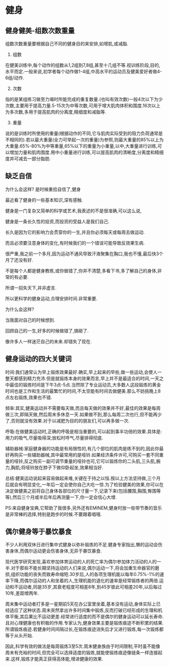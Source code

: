 # 健身

## 健身健美-组数次数重量

组数次数重量要根据自己不同的健身目的来安排,如增肌,或减脂.

1. 组数

在健美训练中,每个动作的组数从1,2组到7,8组,甚至十几组不等.视训练阶段,目的,水平而定.一般来说,初学者每个动作做1-4组,中高水平的运动员及健美爱好者做4-6组/动作.

2. 次数

指的是某组练习做至力竭时所能完成的重复数量.(也叫有效次数)一般4次以下为少次数,主要用于提高力量.5-15次为中等次数,可用于增大肌肉体积和围度.16次以上为多次数,多用于提高肌肉的分离度,精细度和减脂等.

3. 重量

说的是训练时所使用的重量(根据动作的不同,它与肌肉实际受到的阻力负荷通常是不相同的).若以最大重量(全力可举起一次的重量)为参照,则最大重量的85%以上为大重量.65%-80%为中等重量,65%以下的重量为小重量,以中,大重量进行训练,可以增加力量和肌肉围度.用中小重量进行训练,可以提高肌肉的清晰度,分离度和精细度并可减去一部分脂肪.



## 缺乏自信

为什么会这样? 是时候重拾自信了,健身

最近看了健身的一些基本知识,深有感触.

健身是一门复杂又简单的科学或艺术,我表述的不是很准确,可以这么说,

健身是一条长久性的投资,而投资的受益人是我们自己.

长久是因为它的影响力会贯穿你的一生,并且你必须每天或每周去做运动.

而且必须要注意身体的变化,有时候我们的一个错误可能导致反效果生病.

很严重,我之前一个多月,因为运动不通风导致汗液聚集在胸口,我也不懂,最后快3个月了还没有好.

不是每个人都是健身教练,或你做错了,你并不清楚,多看下书,多了解自己的身体,非常的有必要.

所谓一招失天下,并非虚言.

所以更科学的健身运动,合理安排时间.非常重要.

为什么会这样?

当我面对自己的时候想到.

回顾自己的一生,好多的时候做错了,搞砸了.

像许多人一样迷茫自己的未来.却错失了现在.



## 健身运动的四大关键词

时间:我们通常认为早上锻炼效果最好.确实,早上起来的早些,做一些运动,会使人一整天都感到精力充沛.但是就锻炼本身的效果而言,早上并不是最适合的时间,一天之中最佳的锻炼时间是下午3点-5点.当然除了专业运动员,大多数人这段锻炼的黄金时间也是工作和生活的最繁忙的时间,不太空能有时间去做健美.那么不妨挑晚上8点左右锻炼,效果也不错.

频率:其实,健美运动并不需要每天做,而且每天做的效果并不好,最佳的效果是每周做三次,即隔天做,然后周末多休息一天.如果做不到,那么每周二次也行,但不能再少了,否则就没有效果.对于以减肥为目的的朋友们,可以再多做一次.

呼吸:在做健美运动时,正确的呼吸是相当重要的,可以起到事半功倍的效果.具体是:用力的吸气,尽量吸得深;放松时呼气,尽量排得彻底.

辅助器械:家庭健身器的功能是有局限性的,有几个部位的肌肉是练不到的,因此你最好再购买一些辅助器械,其中最常用的是哑铃.如果经济条件许可,可购买一套不同重量的哑铃,反之购买一副可调节重量的哑铃也可,它可以锻炼你的二头肌,三头肌,腕力,胸肌;将哑铃放在脖子下做仰卧起坐,效果相当好.

总结:健美运动说起来容易做起来难,关键在于持之以恒.按以上方法坚持做,三个月后就会有明显变化,一年后一定会使你自己大吃一惊.为了检验健美的效果,你可以在决定做健美之前将自己身体各部位的尺寸量一下,记录下来(包括腰围,胸围,臀围等等),然后三个月或半后年后再测量一下,你一定会信心大增.

PS:来自健身宝典,它帮助了我很多,另外还有EMINEM,健身时放一些带节奏的音乐是非常棒的选择,特别是跑步的时候.不要跟着唱哦.

## 偶尔健身等于暴饮暴食

不少人利用双休日进行集中式健身以弥补锻炼的不足.健身专家指出,懒的运动会伤害身体,而偶尔运动更会伤害身体,无异于暴饮暴食.

现代医学研究发现,喜欢参加体育运动的人的死亡率为偶尔参加体力活动的人的一半.对于那些不能长期坚持运动的人们来说,偶尔运动一下,将会加重生命器官的磨损,组织功能的丧失而致寿命缩短.30岁后,人的各项生理机能以每年0.75%-1%的速率下降,而偶尔运动的人和坐着的人,生理机能的退化的速率是经常锻炼者的两倍.运动和不运动者,同是35岁,其衰老程度可相差8年,到45岁彼此可相差20年,以后每过10年,差距增两年.

周末集中运动者打多是一星期前5天在办公室里坐着,基本没有运动,身体实际上已经适应了这种状态.周末突然拿出许多时间集中锻炼,反而打破已经形成的生理和机体平衡,其后果比不运动更差.经常进行适度的而不是偶尔的健身运动可以延长寿命.且对心理健康也有积极的作用.专家认为,健身效果主要是锻炼痕迹不断积累的结果.所谓锻炼痕迹.若健身时间间隔过长,在锻炼痕迹消失后才又进行锻炼,每一次锻炼都等于从头开始.

因此,科学有效的做法是每周锻炼3至5次.周末健身族由于时间限制,平时虽不能像周末有充裕的时间,但完全可以选择适度的锻炼,就能使锻炼痕迹像链条一样连接起来.这样,锻炼才能真正获得高体能,增进健康的效果.